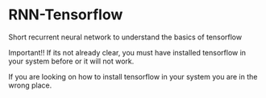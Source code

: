 # RNN-Tensorflow
Short recurrent neural network to understand the basics of tensorflow

Important!!
If its not already clear, you must have installed tensorflow in your system before or it will not work.

If you are looking on how to install tensorflow in your system you are in the wrong place.
